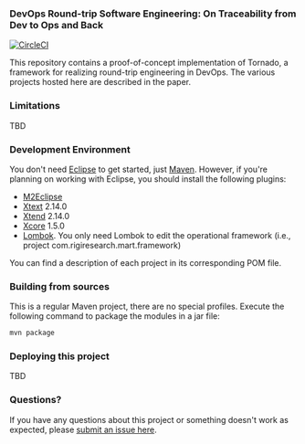 ### DevOps Round-trip Software Engineering: On Traceability from Dev to Ops and Back

[![CircleCI](https://circleci.com/gh/RigiResearch/jachinte-DevOps2018-evaluation.svg?style=svg&circle-token=eba5bd91dcc431d76f0a62ce5f9518b22a8f0b62)](https://circleci.com/gh/RigiResearch/jachinte-DevOps2018-evaluation)

This repository contains a proof-of-concept implementation of Tornado, a framework for realizing round-trip engineering in DevOps. The various projects hosted here are described in the paper.

### Limitations

TBD

### Development Environment

You don't need [Eclipse](http://www.eclipse.org) to get started, just [Maven](https://maven.apache.org). However, if you're planning on working with Eclipse, you should install the following plugins:

- [M2Eclipse](http://www.eclipse.org/m2e)
- [Xtext](http://www.eclipse.org/Xtext) 2.14.0
- [Xtend](http://www.eclipse.org/xtend) 2.14.0
- [Xcore](https://wiki.eclipse.org/Xcore) 1.5.0
- [Lombok](https://projectlombok.org). You only need Lombok to edit the operational framework (i.e., project com.rigiresearch.mart.framework)

You can find a description of each project in its corresponding POM file.

### Building from sources

This is a regular Maven project, there are no special profiles. Execute the following command to package the modules in a jar file:

```bash
mvn package
```

### Deploying this project

TBD

### Questions?

If you have any questions about this project or something doesn't work as expected, please [submit an issue here](https://github.com/RigiResearch/jachinte-DevOps2018-evaluation/issues).
